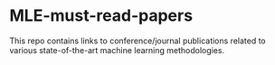 # MLE-must-read-papers
This repo contains links to conference/journal publications related to various state-of-the-art machine learning methodologies.
